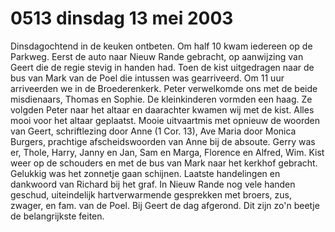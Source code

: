 # 0513 dinsdag 13 mei 2003
Dinsdagochtend in de keuken ontbeten. Om half 10 kwam iedereen op de Parkweg. Eerst de auto naar Nieuw Rande gebracht, op aanwijzing van Geert die de regie stevig in handen had. Toen de kist uitgedragen naar de bus van Mark van de Poel die intussen was gearriveerd. Om 11 uur arriveerden we in de Broederenkerk. Peter verwelkomde ons met de beide misdienaars, Thomas en Sophie. De kleinkinderen vormden een haag. Ze volgden Peter naar het altaar en daarachter kwamen wij met de kist. Alles mooi voor het altaar geplaatst. Mooie uitvaartmis met opnieuw de woorden van Geert, schriftlezing door Anne (1 Cor. 13), Ave Maria door Monica Burgers, prachtige afscheidswoorden van Anne bij de absoute. Gerry was er, Thole, Harry, Janny en Jan, Sam en Marga, Florence en Alfred, Wim. Kist weer op de schouders en met de bus van Mark naar het kerkhof gebracht. Gelukkig was het zonnetje gaan schijnen. Laatste handelingen en dankwoord van Richard bij het graf. In Nieuw Rande nog vele handen geschud, uiteindelijk hartverwarmende gesprekken met broers, zus, zwager, en fam. van de Poel. Bij Geert de dag afgerond. Dit zijn zo'n beetje de belangrijkste feiten.